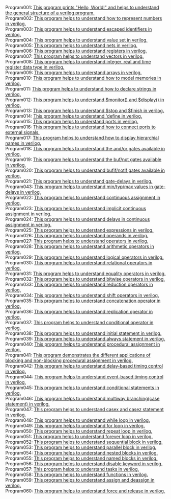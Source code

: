 Program001: [This program prints "Hello, World!" and helps to understand the general structure of a verilog program.](../Program001/Program001.v)<br>
Program002: [This program helps to understand how to represent numbers in verilog.](../Program002/Program002.v)<br>
Program003: [This program helps to understand escaped identifiers in verilog.](../Program003/Program003.v)<br>
Program004: [This program helps to understand value set in verilog.](../Program004/Program004.v)<br>
Program005: [This program helps to understand nets in verilog.](../Program005/Program005.v)<br>
Program006: [This program helps to understand registers in verilog.](../Program006/Program006.v)<br>
Program007: [This program helps to understand vectors in verilog.](../Program007/Program007.v)<br>
Program008: [This program helps to understand integer, real and time register data type in verilog.](../Program008/Program008.v)<br>
Program009: [This program helps to understand arrays in verilog.](../Program009/Program009.v)<br>
Program010: [This program helps to understand how to model memories in verilog.](../Program010/Program010.v)<br>
Program011: [This program helps to understand how to declare strings in verilog.](../Program011/Program011.v)<br>
Program012: [This program helps to understand $monitor() and $display() in verilog.](../Program012/Program012.v)<br>
Program013: [This program helps to understand $stop and $finish in verilog.](../Program013/Program013.v)<br>
Program014: [This program helps to understand 'define in verilog.](../Program014/Program014.v)<br>
Program015: [This program helps to understand ports in verilog.](../Program015/Program015.v)<br>
Program016: [This program helps to understand how to connect ports to external signals.](../Program016/Program016.v)<br>
Program017: [This program helps to understand how to display hierarchial names in verilog.](../Program017/Program017.v)<br>
Program018: [This program helps to understand the and/or gates available in verilog.](../Program018/Program018.v)<br>
Program019: [This program helps to understand the buf/not gates available in verilog.](../Program019/Program019.v)<br>
Program020: [This program helps to understand bufif/notif gates available in verilog.](../Program020/Program020.v)<br>
Program021: [This program helps to understand gate-delays in verilog.](../Program021/Program021.v)<br>
Program043: [This program helps to understand min/typ/max values in gate-delays in verilog.](../Program043/Program043.v)<br>
Program022: [This program helps to understand continuous assignment in verilog.](../Program022/Program022.v)<br>
Program023: [This program helps to understand implicit continuous assignment in verilog.](../Program023/Program023.v)<br>
Program024: [This program helps to understand delays in continuous assignment in verilog.](../Program024/Program024.v)<br>
Program025: [This program helps to understand expressions in verilog.](../Program025/Program025.v)<br>
Program026: [This program helps to understand operands in verilog.](../Program026/Program026.v)<br>
Program027: [This program helps to understand operators in verilog.](../Program027/Program027.v)<br>
Program028: [This program helps to understand arithmetic operators in verilog.](../Program028/Program028.v)<br>
Program029: [This program helps to understand logical operators in verilog.](../Program029/Program029.v)<br>
Program030: [This program helps to understand relational operators in verilog.](../Program030/Program030.v)<br>
Program031: [This program helps to understand equality operators in verilog.](../Program031/Program031.v)<br>
Program032: [This program helps to understand bitwise operators in verilog.](../Program032/Program032.v)<br>
Program033: [This program helps to understand reduction operators in verilog.](../Program033/Program033.v)<br>
Program034: [This program helps to understand shift operators in verilog.](../Program034/Program034.v)<br>
Program035: [This program helps to understand concatenation operator in verilog.](../Program035/Program035.v)<br>
Program036: [This program helps to understand replication operator in verilog.](../Program036/Program036.v)<br>
Program037: [This program helps to understand conditional operator in verilog.](../Program037/Program037.v)<br>
Program038: [This program helps to understand initial statement in verilog.](../Program038/Program038.v)<br>
Program039: [This program helps to understand always statement in verilog.](../Program039/Program039.v)<br>
Program040: [This program helps to understand procedural assignment in verilog.](../Program040/Program040.v)<br>
Program041: [This program demonstrates the different applications of blocking and non-blocking procedural assignment in verilog.](../Program041/Program041.v)<br>
Program042: [This program helps to understand delay-based timing control in verilog.](../Program042/Program042.v)<br>
Program044: [This program helps to understand event-based timing control in verilog.](../Program044/Program044.v)<br>
Program045: [This program helps to understand conditional statements in verilog.](../Program045/Program045.v)<br>
Program046: [This program helps to understand multiway branching(case statement) in verilog.](../Program046/Program046.v)<br>
Program047: [This program helps to understand casex and casez statement in verilog.](../Program047/Program047.v)<br>
Program048: [This program helps to understand while loop in verilog.](../Program048/Program048.v)<br>
Program049: [This program helps to understand for loop in verilog.](../Program049/Program049.v)<br>
Program050: [This program helps to understand repeat loop in verilog.](../Program050/Program050.v)<br>
Program051: [This program helps to understand forever loop in verilog.](../Program051/Program051.v)<br>
Program052: [This program helps to understand sequential block in verilog.](../Program052/Program052.v)<br>
Program053: [This program helps to understand parallel block in verilog.](../Program053/Program053.v)<br>
Program054: [This program helps to understand nested blocks in verilog.](../Program054/Program054.v)<br>
Program055: [This program helps to understand named blocks in verilog.](../Program055/Program055.v)<br>
Program056: [This program helps to understand disable keyword in verilog.](../Program056/Program056.v)<br>
Program057: [This program helps to understand tasks in verilog.](../Program057/Program057.v)<br>
Program058: [This program helps to understand functions in verilog.](../Program058/Program058.v)<br>
Program059: [This program helps to understand assign and deassign in verilog.](../Program059/Program059.v)<br>
Program060: [This program helps to understand force and release in verilog.](../Program060/Program060.v)<br>